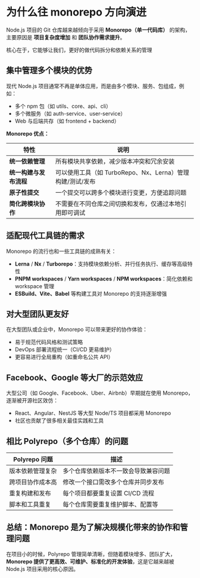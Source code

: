 # 为什么往 monorepo 方向演进

Node.js 项目的 Git 仓库越来越倾向于采用 **Monorepo（单一代码库）** 的架构，主要原因是 **项目复杂度增加** 和 **团队协作需求提升**。

核心在于，它能够让我们，更好的做代码拆分和依赖关系的管理

## 集中管理多个模块的优势

现代 Node.js 项目通常不再是单体应用，而是由多个模块、服务、包组成，例如：

- 多个 npm 包（如 utils、core、api、cli）
- 多个微服务（如 auth-service、user-service）
- Web 与后端共存（如 frontend + backend）

**Monorepo 优点：**

| 特性                   | 说明                                                      |
| ---------------------- | --------------------------------------------------------- |
| **统一依赖管理**       | 所有模块共享依赖，减少版本冲突和冗余安装                  |
| **统一构建与发布流程** | 可以使用工具（如 TurboRepo、Nx、Lerna）管理构建/测试/发布 |
| **原子性提交**         | 一个提交可以跨多个模块进行变更，方便追踪问题              |
| **简化跨模块协作**     | 不需要在不同仓库之间切换和发布，仅通过本地引用即可调试    |

## 适配现代工具链的需求

Monorepo 的流行也和一些工具链的成熟有关：

- **Lerna** / **Nx** / **Turborepo**：支持模块依赖分析、并行任务执行、缓存等高级特性
- **PNPM workspaces** / **Yarn workspaces** / **NPM workspaces**：简化依赖和 workspace 管理
- **ESBuild、Vite、Babel** 等构建工具对 Monorepo 的支持逐渐增强

## 对大型团队更友好

在大型团队或企业中，Monorepo 可以带来更好的协作体验：

- 易于规范代码风格和测试策略
- DevOps 部署流程统一（CI/CD 更易维护）
- 更容易进行全局重构（如重命名公共 API）

## Facebook、Google 等大厂的示范效应

大型公司（如 Google、Facebook、Uber、Airbnb）早期就在使用 Monorepo，逐渐被开源社区效仿：

- React、Angular、NestJS 等大型 Node/TS 项目都采用 Monorepo
- 社区也贡献了很多相关最佳实践和工具

## 相比 Polyrepo（多个仓库）的问题

| Polyrepo 问题    | 描述                                 |
| ---------------- | ------------------------------------ |
| 版本依赖管理复杂 | 多个仓库依赖版本不一致会导致兼容问题 |
| 跨项目协作成本高 | 修改一个接口需改多个仓库并同步发布   |
| 重复构建和发布   | 每个项目都要重复设置 CI/CD 流程      |
| 脚本和工具重复   | 每个仓库需要重复维护脚本、配置等     |

## 总结：Monorepo 是为了解决规模化带来的协作和管理问题

在项目小的时候，Polyrepo 管理简单清晰，但随着模块增多、团队扩大，**Monorepo 提供了更高效、可维护、标准化的开发体验**，这是它越来越被 Node.js 项目采用的核心原因。
